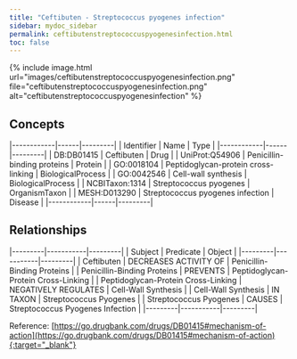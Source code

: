 ```yaml
---
title: "Ceftibuten - Streptococcus pyogenes infection"
sidebar: mydoc_sidebar
permalink: ceftibutenstreptococcuspyogenesinfection.html
toc: false 
---
```


{% include image.html url="images/ceftibutenstreptococcuspyogenesinfection.png" file="ceftibutenstreptococcuspyogenesinfection.png" alt="ceftibutenstreptococcuspyogenesinfection" %}

## Concepts

|------------|------|---------|
| Identifier | Name | Type    |
|------------|------|---------|
| DB:DB01415 | Ceftibuten | Drug |
| UniProt:Q54906 | Penicillin-binding proteins | Protein |
| GO:0018104 | Peptidoglycan-protein cross-linking | BiologicalProcess |
| GO:0042546 | Cell-wall synthesis | BiologicalProcess |
| NCBITaxon:1314 | Streptococcus pyogenes | OrganismTaxon |
| MESH:D013290 | Streptococcus pyogenes infection | Disease |
|------------|------|---------|

## Relationships

|---------|-----------|---------|
| Subject | Predicate | Object  |
|---------|-----------|---------|
| Ceftibuten | DECREASES ACTIVITY OF | Penicillin-Binding Proteins |
| Penicillin-Binding Proteins | PREVENTS | Peptidoglycan-Protein Cross-Linking |
| Peptidoglycan-Protein Cross-Linking | NEGATIVELY REGULATES | Cell-Wall Synthesis |
| Cell-Wall Synthesis | IN TAXON | Streptococcus Pyogenes |
| Streptococcus Pyogenes | CAUSES | Streptococcus Pyogenes Infection |
|---------|-----------|---------|

Reference: [https://go.drugbank.com/drugs/DB01415#mechanism-of-action](https://go.drugbank.com/drugs/DB01415#mechanism-of-action){:target="_blank"}